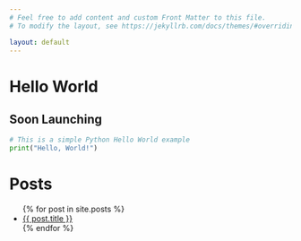 ```yaml
---
# Feel free to add content and custom Front Matter to this file.
# To modify the layout, see https://jekyllrb.com/docs/themes/#overriding-theme-defaults

layout: default
---
```


# Hello World
##  Soon Launching 


```python
# This is a simple Python Hello World example
print("Hello, World!")
```


# Posts 
<ul>
  {% for post in site.posts %}
    <li>
      <a href="{{ post.url }}">{{ post.title }}  </a>
    </li>
  {% endfor %}
</ul>
